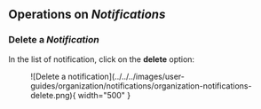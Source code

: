 ## Operations on *Notifications*

### Delete a *Notification*

In the list of notification, click on the **delete** option:

<figure markdown>
  ![Delete a notification](../../../images/user-guides/organization/notifications/organization-notifications-delete.png){ width="500" }
</figure>